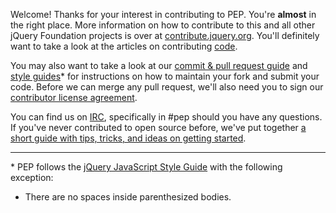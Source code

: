 Welcome! Thanks for your interest in contributing to PEP. You're **almost** in the right place. More information on how to contribute to this and all other jQuery Foundation projects is over at [contribute.jquery.org](http://contribute.jquery.org). You'll definitely want to take a look at the articles on contributing [code](http://contribute.jquery.org/code).

You may also want to take a look at our [commit & pull request guide](http://contribute.jquery.org/commits-and-pull-requests/) and [style guides](http://contribute.jquery.org/style-guide/)* for instructions on how to maintain your fork and submit your code. Before we can merge any pull request, we'll also need you to sign our [contributor license agreement](http://contribute.jquery.org/cla/).

You can find us on [IRC](http://irc.jquery.org), specifically in #pep should you have any questions. If you've never contributed to open source before, we've put together [a short guide with tips, tricks, and ideas on getting started](http://contribute.jquery.org/open-source/).

----

\* PEP follows the [jQuery JavaScript Style Guide](http://contribute.jquery.org/style-guide/js/) with the following exception:

* There are no spaces inside parenthesized bodies.
